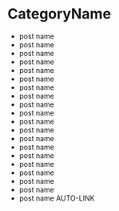 # CategoryName
- post name
- post name
- post name
- post name
- post name
- post name
- post name
- post name
- post name
- post name
- post name
- post name
- post name
- post name
- post name
- post name
- post name
- post name
- post name
- post name
AUTO-LINK